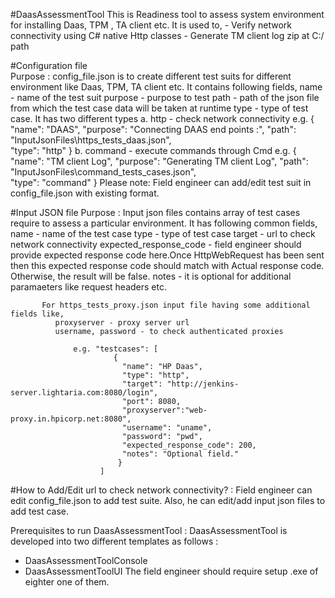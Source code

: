 #DaasAssessmentTool
  This is Readiness tool to assess system environment for installing Daas, TPM , TA client etc.	
  It is used to, - Verify network connectivity using C# native Http classes
                 - Generate TM client log zip at C:/ path
 
#Configuration file  
 Purpose : config_file.json is to create different test suits for different environment like Daas, TPM, TA client etc.
           It contains following fields,
              name - name of the test suit
              purpose - purpose to test
              path - path of the json file from which the test case data will be taken at runtime
              type - type of test case. It has two different types
		                 a. http - check network connectivity
                        e.g. {
	                        "name": "DAAS",
                          "purpose": "Connecting DAAS end points :",
                          "path": "InputJsonFiles\\https_tests_daas.json",      
                     		  "type": "http"
                         }
                      b. command - execute commands through Cmd 
                        e.g. {
                          "name": "TM client Log",
                          "purpose": "Generating TM client Log",
                          "path": "InputJsonFiles\\command_tests_cases.json",      
                          "type": "command"
                        }
Please note: Field engineer can add/edit test suit in config_file.json with existing format.
 
#Input JSON file 
 Purpose : Input json files contains array of test cases require to assess a particular environment.
           It has following common fields,
              name - name of the test case
              type - type of test case
              target - url to check network connectivity
              expected_response_code - field engineer should provide expected response code here.Once HttpWebRequest has been sent then                                        this expected response code should match with Actual response code. Otherwise, the result will be                                        false.
              notes - it is optional for additional paramaeters like request headers etc.
 
           For https_tests_proxy.json input file having some additional fields like,
              proxyserver - proxy server url
              username, password - to check authenticated proxies
	
                  e.g. "testcases": [
	                       {
		                     "name": "HP Daas",
		                     "type": "http",
		                     "target": "http://jenkins-server.lightaria.com:8080/login",      
		                     "port": 8080,
		                     "proxyserver":"web-proxy.in.hpicorp.net:8080",
		                     "username": "uname",
		                     "password": "pwd",
		                     "expected_response_code": 200,
		                     "notes": "Optional field."
		                    }
		                ]

#How to Add/Edit url to check network connectivity? :
 Field engineer can edit config_file.json to add test suite. Also, he can edit/add input json files to add test case.

Prerequisites to run DaasAssessmentTool :
  DaasAssessmentTool is developed into two different templates as follows :
   - DaasAssessmentToolConsole 
   - DaasAssessmentToolUI 
   The field engineer should require setup .exe of eighter one of them.

